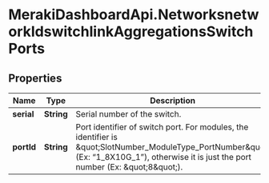 # MerakiDashboardApi.NetworksnetworkIdswitchlinkAggregationsSwitchPorts

## Properties
Name | Type | Description | Notes
------------ | ------------- | ------------- | -------------
**serial** | **String** | Serial number of the switch. | 
**portId** | **String** | Port identifier of switch port. For modules, the identifier is \&quot;SlotNumber_ModuleType_PortNumber\&quot; (Ex: “1_8X10G_1”), otherwise it is just the port number (Ex: \&quot;8\&quot;). | 

